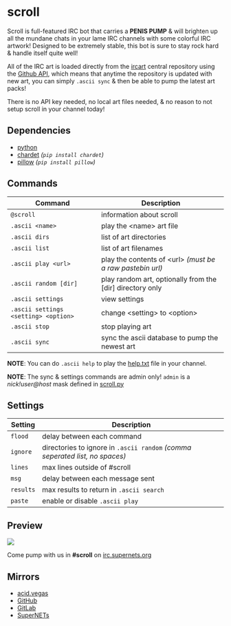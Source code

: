 # scroll

Scroll is full-featured IRC bot that carries a **PENIS PUMP** & will brighten up all the mundane chats in your lame IRC channels with some colorful IRC artwork! Designed to be extremely stable, this bot is sure to stay rock hard & handle itself quite well!

All of the IRC art is loaded directly from the [ircart](https://github.com/ircart/ircart) central repository using the [Github API](https://docs.github.com/en/rest), which means that anytime the repository is updated with new art, you can simply `.ascii sync` & then be able to pump the latest art packs!

There is no API key needed, no local art files needed, & no reason to not setup scroll in your channel today!

## Dependencies
* [python](https://www.python.org/)
* [chardet](https://pypi.org/project/chardet/) *(`pip install chardet`)*
* [pillow](https://pypi.org/project/pillow/) *(`pip install pillow`)*

## Commands
| Command                              | Description                                                |
| ------------------------------------ | ---------------------------------------------------------- |
| `@scroll`                            | information about scroll                                   |
| `.ascii <name>`                      | play the \<name> art file                                  |
| `.ascii dirs`                        | list of art directories                                    |
| `.ascii list`                        | list of art filenames                                      |
| `.ascii play <url>`                  | play the contents of \<url> *(must be a raw pastebin url)* |
| `.ascii random [dir]`                | play random art, optionally from the [dir] directory only  |
| `.ascii settings`                    | view settings                                              |
| `.ascii settings <setting> <option>` | change \<setting> to \<option>                             |
| `.ascii stop`                        | stop playing art                                           |
| `.ascii sync`                        | sync the ascii database to pump the newest art             |

**NOTE**: You can do `.ascii help` to play the [help.txt](https://github.com/ircart/ircart/blob/master/ircart/doc/help.txt) file in your channel.

**NOTE**: The sync & settings commands are admin only! `admin` is a *nick!user@host* mask defined in [scroll.py](https://github.com/ircart/scroll/blob/master/scroll.py)

## Settings
| Setting   | Description                                                                  |
| --------- | ---------------------------------------------------------------------------- |
| `flood`   | delay between each command                                                   |
| `ignore`  | directories to ignore in `.ascii random` *(comma seperated list, no spaces)* |
| `lines`   | max lines outside of #scroll                                                 |
| `msg`     | delay between each message sent                                              |
| `results` | max results to return in `.ascii search`                                     |
| `paste`   | enable or disable `.ascii play`                                              |

## Preview

![](.screens/preview.png)

Come pump with us in **#scroll** on [irc.supernets.org](ircs://irc.supernets.org)

## Mirrors
- [acid.vegas](https://git.acid.vegas/scroll)
- [GitHub](https://github.com/ircart/scroll)
- [GitLab](https://gitlab.com/ircart/scroll)
- [SuperNETs](https://git.supernets.org/ircart/scroll)
